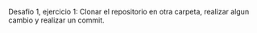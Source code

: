 Desafio 1, ejercicio 1: Clonar el repositorio en otra carpeta, realizar algun cambio y realizar un commit.
